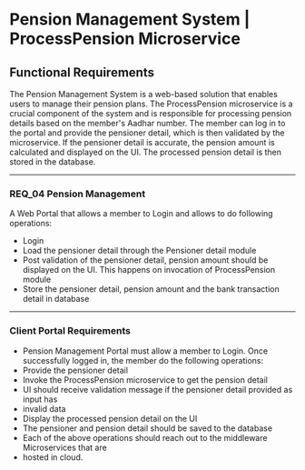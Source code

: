 # Pension Management System | ProcessPension Microservice
## Functional Requirements
The Pension Management System is a web-based solution that enables users to manage their pension plans. The ProcessPension microservice is a crucial component of the system and is responsible for processing pension details based on the member's Aadhar number. The member can log in to the portal and provide the pensioner detail, which is then validated by the microservice. If the pensioner detail is accurate, the pension amount is calculated and displayed on the UI. The processed pension detail is then stored in the database.

------------
### REQ_04 Pension Management 
A Web Portal that allows a member to Login and allows to do following operations: 
- Login 
- Load the pensioner detail through the Pensioner detail module 
- Post validation of the pensioner detail, pension amount should be displayed on the UI. This happens on invocation of ProcessPension module 
- Store the pensioner detail, pension amount and the bank transaction detail in database

------------


### Client Portal Requirements

- Pension Management Portal must allow a member to Login. Once successfully logged in, the member do the following operations:
- Provide the pensioner detail
- Invoke the ProcessPension microservice to get the pension detail
- UI should receive validation message if the pensioner detail provided as input has
- invalid data
- Display the processed pension detail on the UI
- The pensioner and pension detail should be saved to the database
- Each of the above operations should reach out to the middleware Microservices that are
- hosted in cloud.



